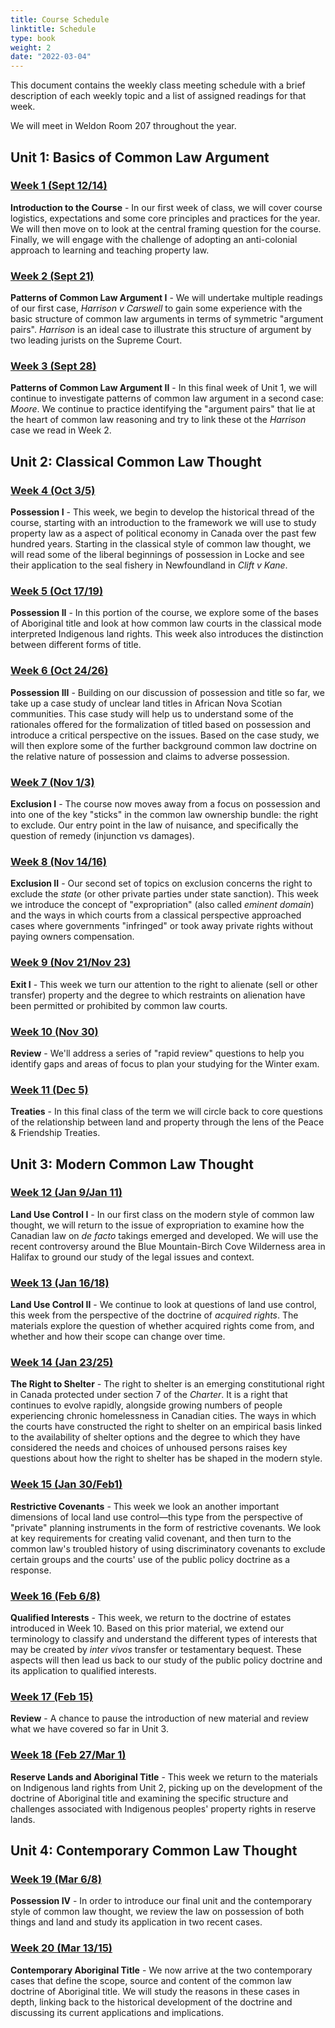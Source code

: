 ```yaml
---
title: Course Schedule
linktitle: Schedule
type: book
weight: 2
date: "2022-03-04"
---
```


This document contains the weekly class meeting schedule with a brief description of each weekly topic and a list of assigned readings for that week.

We will meet in Weldon Room 207 throughout the year. 

## Unit 1: Basics of Common Law Argument

### [Week 1 (Sept 12/14)](../../materials/week1)

**Introduction to the Course** - In our first week of class, we will cover course logistics, expectations and some core principles and practices for the year. We will then move on to look at the central framing question for the course. Finally, we will engage with the challenge of adopting an anti-colonial approach to learning and teaching property law. 

 ### [Week 2 (Sept 21)](../../materials/week2)

**Patterns of Common Law Argument I** - We will undertake multiple readings of our first case, *Harrison v Carswell* to gain some experience with the basic structure of common law arguments in terms of symmetric "argument pairs". *Harrison* is an ideal case to illustrate this structure of argument by two leading jurists on the Supreme Court. 

### [Week 3 (Sept 28)](../../materials/week3)

**Patterns of Common Law Argument II** - In this final week of Unit 1, we will continue to investigate patterns of common law argument in a second case: *Moore*. We continue to practice identifying the "argument pairs" that lie at the heart of common law reasoning and try to link these ot the *Harrison* case we read in Week 2. 

## Unit 2: Classical Common Law Thought

### [Week 4 (Oct 3/5)](../../materials/week4)

**Possession I** - This week, we begin to develop the historical thread of the course, starting with an introduction to the framework we will use to study property law as a aspect of political economy in Canada over the past few hundred years. Starting in the classical style of common law thought, we will read some of the liberal beginnings of possession in Locke and see their application to the seal fishery in Newfoundland in *Clift v Kane*.

### [Week 5 (Oct 17/19)](../../materials/week5)

**Possession II** - In this portion of the course, we explore some of the bases of Aboriginal title and look at how common law courts in the classical mode interpreted Indigenous land rights. This week also introduces the distinction between different forms of title. 

### [Week 6 (Oct 24/26)](../../materials/week6)

**Possession III** - Building on our discussion of possession and title so far, we take up a case study of unclear land titles in African Nova Scotian communities. This case study will help us to understand some of the rationales offered for the formalization of titled based on possession and introduce a critical perspective on the issues. Based on the case study, we will then explore some of the further background common law doctrine on the relative nature of possession and claims to adverse possession. 

### [Week 7 (Nov 1/3)](../../materials/week7)

**Exclusion I** - The course now moves away from a focus on possession and into one of the key "sticks" in the common law ownership bundle: the right to exclude. Our entry point in the law of nuisance, and specifically the question of remedy (injunction vs damages). 

### [Week 8 (Nov 14/16)](../../materials/week8)

**Exclusion II** - Our second set of topics on exclusion concerns the right to exclude the *state* (or other private parties under state sanction). This week we introduce the concept of "expropriation" (also called *eminent domain*) and the ways in which courts from a classical perspective approached cases where governments "infringed" or took away private rights without paying owners compensation. 

### [Week 9 (Nov 21/Nov 23)](../../materials/week9)

**Exit I** - This week we turn our attention to the right to alienate (sell or other transfer) property and the degree to which restraints on alienation have been permitted or prohibited by common law courts. 

### [Week 10 (Nov 30)](../../materials/week10)

**Review** - We'll address a series of "rapid review" questions to help you identify gaps and areas of focus to plan your studying for the Winter exam.

### [Week 11 (Dec 5)](../../materials/week11)

**Treaties** - In this final class of the term we will circle back to core questions of the relationship between land and property through the lens of the Peace & Friendship Treaties. 

## Unit 3: Modern Common Law Thought

### [Week 12 (Jan 9/Jan 11)](../../materials/week12)

**Land Use Control I** - In our first class on the modern style of common law thought, we will return to the issue of expropriation to examine how the Canadian law on *de facto* takings emerged and developed. We will use the recent controversy around the Blue Mountain-Birch Cove Wilderness area in Halifax to ground our study of the legal issues and context. 

### [Week 13 (Jan 16/18)](../../materials/week13)

**Land Use Control II** - We continue to look at questions of land use control, this week from the perspective of the doctrine of *acquired rights*. The materials explore the question of whether acquired rights come from, and whether and how their scope can change over time.


### [Week 14 (Jan 23/25)](../../materials/week14)

**The Right to Shelter** - The right to shelter is an emerging constitutional right in Canada protected under section 7 of the *Charter*. It is a right that continues to evolve rapidly, alongside growing numbers of people experiencing chronic homelessness in Canadian cities. The ways in which the courts have constructed the right to shelter on an empirical basis linked to the availability of shelter options and the degree to which they have considered the needs and choices of unhoused persons raises key questions about how the right to shelter has be shaped in the modern style.

### [Week 15 (Jan 30/Feb1)](../../materials/week15)

**Restrictive Covenants** - This week we look an another important dimensions of local land use control—this type from the perspective of "private" planning instruments in the form of restrictive covenants. We look at key requirements for creating valid covenant, and then turn to the common law's troubled history of using discriminatory covenants to exclude certain groups and the courts' use of the public policy doctrine as a response.

### [Week 16 (Feb 6/8)](../../materials/week16)

**Qualified Interests** - This week, we return to the doctrine of estates introduced in Week 10. Based on this prior material, we extend our terminology to classify and understand the different types of interests that may be created by *inter vivos* transfer or testamentary bequest. These aspects will then lead us back to our study of the public policy doctrine and its application to qualified interests. 

### [Week 17 (Feb 15)](../../materials/week17)

**Review** - A chance to pause the introduction of new material and review what we have covered so far in Unit 3.

### [Week 18 (Feb 27/Mar 1)](../../materials/week18)

**Reserve Lands and Aboriginal Title** - This week we return to the materials on Indigenous land rights from Unit 2, picking up on the development of the doctrine of Aboriginal title and examining the specific structure and challenges associated with Indigenous peoples' property rights in reserve lands. 

## Unit 4: Contemporary Common Law Thought

### [Week 19 (Mar 6/8)](../../materials/week19)

**Possession IV** - In order to introduce our final unit and the contemporary style of common law thought, we review the law on possession of both things and land and study its application in two recent cases. 

### [Week 20 (Mar 13/15)](../../materials/week20)

**Contemporary Aboriginal Title** - We now arrive at the two contemporary cases that define the scope, source and content of the common law doctrine of Aboriginal title. We will study the reasons in these cases in depth, linking back to the historical development of the doctrine and discussing its current applications and implications. 
